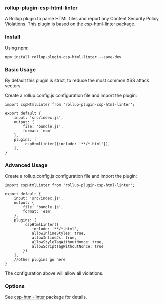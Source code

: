 ### rollup-plugin-csp-html-linter
A Rollup plugin to parse HTML files and report any Content Security Policy Violations. This plugin is based on the csp-html-linter package.

### Install

Using npm:

```npm install rollup-plugin-csp-html-linter --save-dev```

### Basic Usage

By default this plugin is strict, to reduce the most common XSS attack vectors. 

Create a rollup.config.js configuration file and import the plugin:

```
import cspHtmlLinter from 'rollup-plugin-csp-html-linter';

export default {
    input: 'src/index.js',
    output: {
        file: 'bundle.js',
        format: 'esm'
    },
    plugins: [
         cspHtmlLinter({include: '**/*.html'}),
    ],
}
```
### Advanced Usage 

Create a rollup.config.js configuration file and import the plugin:

```
import cspHtmlLinter from 'rollup-plugin-csp-html-linter';

export default {
    input: 'src/index.js',
    output: {
        file: 'bundle.js',
        format: 'esm'
    },
    plugins: [
         cspHtmlLinter({
            include: '**/*.html', 
            allowInlineStyles: true,
            allowInlineJs: true,
            allowStyleTagWithoutNonce: true,
            allowScriptTagWithoutNonce: true
        })
    ],
    //other plugins go here
}
```

The configuration above will allow all violations.

### Options

See [csp-html-linter](https://www.npmjs.com/package/csp-html-linter) package for details.